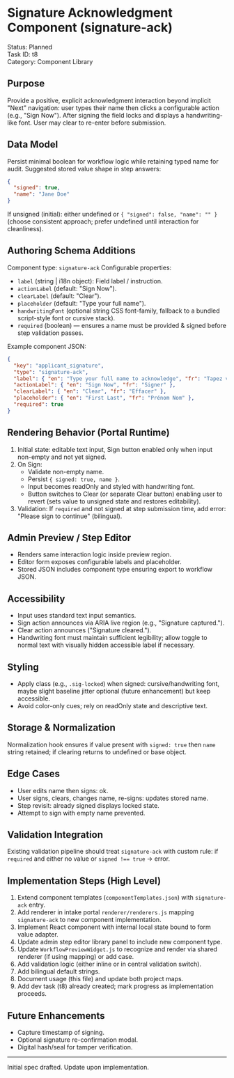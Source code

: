 # Signature Acknowledgment Component (signature-ack)

Status: Planned  
Task ID: t8  
Category: Component Library

## Purpose
Provide a positive, explicit acknowledgment interaction beyond implicit "Next" navigation: user types their name then clicks a configurable action (e.g., "Sign Now"). After signing the field locks and displays a handwriting-like font. User may clear to re-enter before submission.

## Data Model
Persist minimal boolean for workflow logic while retaining typed name for audit.
Suggested stored value shape in step answers:
```json
{
  "signed": true,
  "name": "Jane Doe"
}
```
If unsigned (initial): either undefined or `{ "signed": false, "name": "" }` (choose consistent approach; prefer undefined until interaction for cleanliness).

## Authoring Schema Additions
Component type: `signature-ack`
Configurable properties:
- `label` (string | i18n object): Field label / instruction.
- `actionLabel` (default: "Sign Now").
- `clearLabel` (default: "Clear").
- `placeholder` (default: "Type your full name").
- `handwritingFont` (optional string CSS font-family, fallback to a bundled script-style font or cursive stack).
- `required` (boolean) — ensures a name must be provided & signed before step validation passes.

Example component JSON:
```json
{
  "key": "applicant_signature",
  "type": "signature-ack",
  "label": { "en": "Type your full name to acknowledge", "fr": "Tapez votre nom complet pour confirmer" },
  "actionLabel": { "en": "Sign Now", "fr": "Signer" },
  "clearLabel": { "en": "Clear", "fr": "Effacer" },
  "placeholder": { "en": "First Last", "fr": "Prénom Nom" },
  "required": true
}
```

## Rendering Behavior (Portal Runtime)
1. Initial state: editable text input, Sign button enabled only when input non-empty and not yet signed.
2. On Sign:
   - Validate non-empty name.
   - Persist `{ signed: true, name }`.
   - Input becomes readOnly and styled with handwriting font.
   - Button switches to Clear (or separate Clear button) enabling user to revert (sets value to unsigned state and restores editability).
3. Validation: If `required` and not signed at step submission time, add error: "Please sign to continue" (bilingual).

## Admin Preview / Step Editor
- Renders same interaction logic inside preview region.
- Editor form exposes configurable labels and placeholder.
- Stored JSON includes component type ensuring export to workflow JSON.

## Accessibility
- Input uses standard text input semantics.
- Sign action announces via ARIA live region (e.g., "Signature captured.").
- Clear action announces ("Signature cleared.").
- Handwriting font must maintain sufficient legibility; allow toggle to normal text with visually hidden accessible label if necessary.

## Styling
- Apply class (e.g., `.sig-locked`) when signed: cursive/handwriting font, maybe slight baseline jitter optional (future enhancement) but keep accessible.
- Avoid color-only cues; rely on readOnly state and descriptive text.

## Storage & Normalization
Normalization hook ensures if value present with `signed: true` then `name` string retained; if clearing returns to undefined or base object.

## Edge Cases
- User edits name then signs: ok.
- User signs, clears, changes name, re-signs: updates stored name.
- Step revisit: already signed displays locked state.
- Attempt to sign with empty name prevented.

## Validation Integration
Existing validation pipeline should treat `signature-ack` with custom rule: if `required` and either no value or `signed !== true` -> error.

## Implementation Steps (High Level)
1. Extend component templates (`componentTemplates.json`) with `signature-ack` entry.
2. Add renderer in intake portal `renderer/renderers.js` mapping `signature-ack` to new component implementation.
3. Implement React component with internal local state bound to form value adapter.
4. Update admin step editor library panel to include new component type.
5. Update `WorkflowPreviewWidget.js` to recognize and render via shared renderer (if using mapping) or add case.
6. Add validation logic (either inline or in central validation switch).
7. Add bilingual default strings.
8. Document usage (this file) and update both project maps.
9. Add dev task (t8) already created; mark progress as implementation proceeds.

## Future Enhancements
- Capture timestamp of signing.
- Optional signature re-confirmation modal.
- Digital hash/seal for tamper verification.

---
Initial spec drafted. Update upon implementation.
